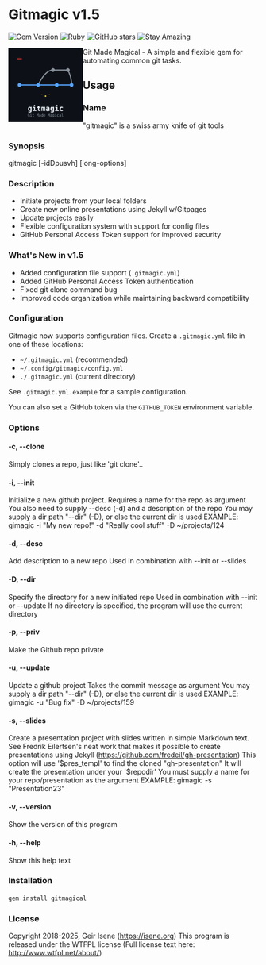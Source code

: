 # Gitmagic v1.5

[![Gem Version](https://badge.fury.io/rb/gitmagical.svg)](https://badge.fury.io/rb/gitmagical)
[![Ruby](https://img.shields.io/badge/Ruby-CC342D?style=flat&logo=ruby&logoColor=white)](https://www.ruby-lang.org/)
[![GitHub stars](https://img.shields.io/github/stars/isene/gitmagic.svg)](https://github.com/isene/gitmagic/stargazers)
[![Stay Amazing](https://img.shields.io/badge/Stay-Amazing-blue.svg)](https://isene.org)

<img src="img/gitmagic_logo.svg" align="left" width="150" height="150"> Git Made Magical - A simple and flexible gem for automating common git tasks.

## Usage

### Name
"gitmagic" is a swiss army knife of git tools

### Synopsis
gitmagic [-idDpusvh] [long-options]

### Description
* Initiate projects from your local folders
* Create new online presentations using Jekyll w/Gitpages
* Update projects easily
* Flexible configuration system with support for config files
* GitHub Personal Access Token support for improved security

### What's New in v1.5
* Added configuration file support (`.gitmagic.yml`)
* Added GitHub Personal Access Token authentication
* Fixed git clone command bug
* Improved code organization while maintaining backward compatibility

### Configuration

Gitmagic now supports configuration files. Create a `.gitmagic.yml` file in one of these locations:
* `~/.gitmagic.yml` (recommended)
* `~/.config/gitmagic/config.yml`
* `./.gitmagic.yml` (current directory)

See `.gitmagic.yml.example` for a sample configuration.

You can also set a GitHub token via the `GITHUB_TOKEN` environment variable.

### Options

#### -c, --clone  
Simply clones a repo, just like 'git clone'..

#### -i, --init  
Initialize a new github project.
Requires a name for the repo as argument
You also need to supply --desc (-d) and a description of the repo
You may supply a dir path "--dir" (-D), or else the current dir is used
EXAMPLE: gimagic -i "My new repo!" -d "Really cool stuff" -D ~/projects/124

#### -d, --desc
Add description to a new repo
Used in combination with --init or --slides

#### -D, --dir
Specify the directory for a new initiated repo
Used in combination with --init or --update
If no directory is specified, the program will use the current directory

#### -p, --priv
Make the Github repo private

#### -u, --update
Update a github project
Takes the commit message as argument
You may supply a dir path "--dir" (-D), or else the current dir is used
EXAMPLE: gimagic -u "Bug fix" -D ~/projects/159

#### -s, --slides
Create a presentation project with slides written in simple Markdown text.
See Fredrik Eilertsen's neat work that makes it possible to create 
presentations using Jekyll (https://github.com/fredeil/gh-presentation)
This option will use '$pres_templ' to find the cloned "gh-presentation"
It will create the presentation under your '$repodir'
You must supply a name for your repo/presentation as the argument
EXAMPLE: gimagic -s "Presentation23"

#### -v, --version
Show the version of this program

#### -h, --help
Show this help text

### Installation

```bash
gem install gitmagical
```

### License
Copyright 2018-2025, Geir Isene (https://isene.org) This program is released under the WTFPL license (Full license text here: http://www.wtfpl.net/about/)
